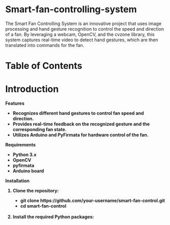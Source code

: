 # Smart-fan-controlling-system
The Smart Fan Controlling System is an innovative project that uses image processing and hand gesture recognition to control the speed and direction of a fan. By leveraging a webcam, OpenCV, and the cvzone library, this system captures real-time video to detect hand gestures, which are then translated into commands for the fan.

# Table of Contents

# Introduction
<b>Features
<ul style="list-style-type:disc;">
  <li>Recognizes different hand gestures to control fan speed and direction.</li>
  <li>Provides real-time feedback on the recognized gesture and the corresponding fan state.</li>
  <li>Utilizes Arduino and PyFirmata for hardware control of the fan.</li>
</ul>

<b>Requirements
<ul style="list-style-type:disc;">
  <li>Python 3.x</li>
  <li>OpenCV</li>
  <li>pyfirmata</li>
  <li>Arduino board</li>
</ul>

<b>Installation
<ol type="1">
  <li>Clone the repository:</li>
  <ul style="list-style-type:disc;">
    <li>git clone https://github.com/your-username/smart-fan-control.git</li>
    <li>cd smart-fan-control</li>
  </ul>
  <br>
  <li>
    Install the required Python packages:
  </li>
